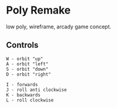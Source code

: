 # Poly Remake

low poly, wireframe, arcady game concept.

## Controls

```
W - orbit "up"
A - orbit "left"
S - orbit "down"
D - orbit "right"

I - forwards
J - roll anti clockwise
K - backwards
L - roll clockwise
```
